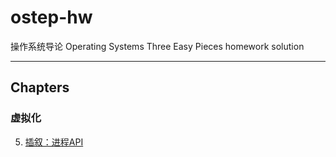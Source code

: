 # ostep-hw
操作系统导论 Operating Systems Three Easy Pieces homework solution

--- 

## Chapters
### 虚拟化
5. [插叙：进程API]()